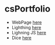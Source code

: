 # csPortfolio

* WebPage [here]()
* Lighthing [here]()
* Lighning JS [here]()
* Dice [here]()

```Java

```
